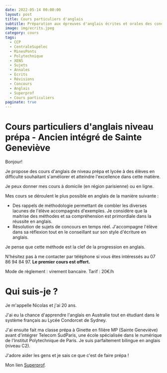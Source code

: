 ```yaml
---
date: 2022-05-14 00:00:00
layout: post
title: Cours particuliers d'anglais
subtitle: Préparation aux épreuves d'anglais écrites et orales des concours
image: img/ecrits.jpeg
category: cours
tags:
  - CCP
  - CentraleSupélec
  - MinesPonts
  - Polytechnique
  - XENS
  - Sujets
  - Annales
  - Ecrits
  - Révisions
  - Concours
  - Anglais
  - Superprof
  - Cours particuliers
paginate: true
---
```


# Cours particuliers d'anglais niveau prépa - Ancien intégré de Sainte Geneviève

Bonjour!

Je propose des cours d'anglais de niveau prépa et lycée à des élèves en difficulté souhaitant s'améliorer et atteindre l'excellence dans cette matière. 

Je peux donner mes cours à domicile (en région parisienne) ou en ligne.

Mes cours se déroulent le plus possible en anglais de la manière suivante :

- Des rappels de méthodologie permettant de combler les diverses lacunes de l'élève accompagnés d'exemples. Je considère que la maitrise des méthodes et sa compréhension est primordiale dans la réussite en anglais.
- Résolution de sujets de concours en temps réel. J'accompagne l'élève dans sa réflexion tout en le conseillant sur son style d'écriture en anglais. 

Je pense que cette méthode est la clef de la progression en anglais.

N'hésitez pas à me contacter par téléphone si vous êtes intéressés au 07 86 94 84 97. 
**Le premier cours est offert.**

Mode de règlement : virement bancaire.
Tarif : 20€/h

# Qui suis-je ?

Je m'appelle Nicolas et j'ai 20 ans.

J'ai eu la chance d'apprendre l'anglais en Australie tout en étudiant dans le système français au Lycée Condorcet de Sydney.

J'ai ensuite fait ma classe prépa à Ginette en filière MP (Sainte Geneviève) avant d'intégrer Telecom SudParis, une école spécialisée dans le numérique de l'Institut Polytechnique de Paris.
Je suis parfaitement bilingue en anglais (niveau C2).

J'adore aider les gens et je sais ce que c'est de faire prépa !

Mon lien [Superprof](https://www.superprof.fr/cours-particuliers-anglais-niveau-prepa-lycee-cpge-concours-terminale-bac-ancien-integre-sainte-genevieve.html).

